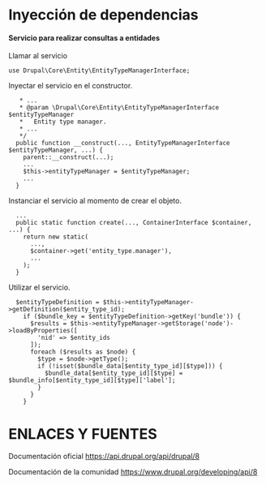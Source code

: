 Inyección de dependencias
========

#### Servicio para realizar consultas a entidades

Llamar al servicio
```
use Drupal\Core\Entity\EntityTypeManagerInterface;
```

Inyectar el servicio en el constructor.
```
   * ...
   * @param \Drupal\Core\Entity\EntityTypeManagerInterface $entityTypeManager
   *   Entity type manager.
   * ...
   */
  public function __construct(..., EntityTypeManagerInterface $entityTypeManager, ...) {
    parent::__construct(...);
    ...
    $this->entityTypeManager = $entityTypeManager;
    ...
  }
```

Instanciar el servicio al momento de crear el objeto.
```
  ...
  public static function create(..., ContainerInterface $container, ...) {
    return new static(
      ...,
      $container->get('entity_type.manager'),
      ...
    );
  }
```

Utilizar el servicio.
```
  $entityTypeDefinition = $this->entityTypeManager->getDefinition($entity_type_id);
    if ($bundle_key = $entityTypeDefinition->getKey('bundle')) {
      $results = $this->entityTypeManager->getStorage('node')->loadByProperties([
        'nid' => $entity_ids
      ]);
      foreach ($results as $node) {
        $type = $node->getType();
        if (!isset($bundle_data[$entity_type_id][$type])) {
          $bundle_data[$entity_type_id][$type] = $bundle_info[$entity_type_id][$type]['label'];
        }
      }
    }
```

ENLACES Y FUENTES
=================
Documentación oficial
https://api.drupal.org/api/drupal/8

Documentación de la comunidad
https://www.drupal.org/developing/api/8
